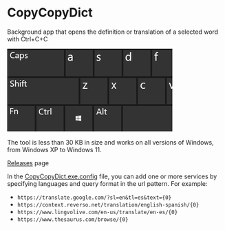 # CopyCopyDict
Background app that opens the definition or translation of a selected word with Ctrl+C+C

![](./Resources/record.gif)

The tool is less than 30 KB in size and works on all versions of Windows, from Windows XP to Windows 11.

[Releases](../../releases) page

In the [CopyCopyDict.exe.config](../../blob/master/bin/Release/CopyCopyDict.exe.config) file, you can add one or more services by specifying languages and query format in the url pattern. For example:
* `https://translate.google.com/?sl=en&tl=es&text={0}`
* `https://context.reverso.net/translation/english-spanish/{0}`
* `https://www.lingvolive.com/en-us/translate/en-es/{0}`
* `https://www.thesaurus.com/browse/{0}`

